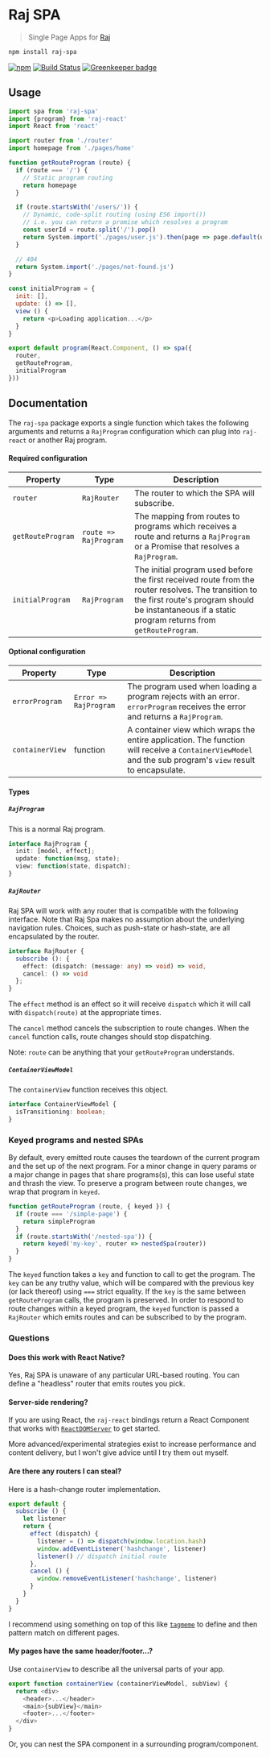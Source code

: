 # Raj SPA
> Single Page Apps for [Raj](https://github.com/andrejewski/raj)

```sh
npm install raj-spa
```

[![npm](https://img.shields.io/npm/v/raj-spa.svg)](https://www.npmjs.com/package/raj-spa)
[![Build Status](https://travis-ci.org/andrejewski/raj-spa.svg?branch=master)](https://travis-ci.org/andrejewski/raj-spa)
[![Greenkeeper badge](https://badges.greenkeeper.io/andrejewski/raj-spa.svg)](https://greenkeeper.io/)

## Usage

```js
import spa from 'raj-spa'
import {program} from 'raj-react'
import React from 'react'

import router from './router'
import homepage from './pages/home'

function getRouteProgram (route) {
  if (route === '/') {
    // Static program routing
    return homepage
  }

  if (route.startsWith('/users/')) {
    // Dynamic, code-split routing (using ES6 import())
    // i.e. you can return a promise which resolves a program
    const userId = route.split('/').pop()
    return System.import('./pages/user.js').then(page => page.default(userId))
  }

  // 404
  return System.import('./pages/not-found.js')
}

const initialProgram = {
  init: [],
  update: () => [],
  view () {
    return <p>Loading application...</p>
  }
}

export default program(React.Component, () => spa({
  router,
  getRouteProgram,
  initialProgram
}))
```

## Documentation

The `raj-spa` package exports a single function which takes the following arguments and returns a `RajProgram` configuration which can plug into `raj-react` or another Raj program.

#### Required configuration

| Property | Type | Description |
| -------- | ---- | ----------- |
| `router` | `RajRouter` | The router to which the SPA will subscribe.
| `getRouteProgram` | `route => RajProgram` | The mapping from routes to programs which receives a route and returns a `RajProgram` or a Promise that resolves a `RajProgram`.
| `initialProgram` | `RajProgram` | The initial program used before the first received route from the router resolves. The transition to the first route's program should be instantaneous if a static program returns from `getRouteProgram`.

#### Optional configuration

| Property | Type | Description |
| -------- | ---- | ----------- |
| `errorProgram` | `Error => RajProgram` | The program used when loading a program rejects with an error. `errorProgram` receives the error and returns a `RajProgram`.
| `containerView` | function | A container view which wraps the entire application. The function will receive a `ContainerViewModel` and the sub program's `view` result to encapsulate.

#### Types

##### `RajProgram`
This is a normal Raj program.

```ts
interface RajProgram {
  init: [model, effect];
  update: function(msg, state);
  view: function(state, dispatch);
}
```

##### `RajRouter`
Raj SPA will work with any router that is compatible with the following interface. Note that Raj Spa makes no assumption about the underlying navigation rules. Choices, such as push-state or hash-state, are all encapsulated by the router.

```ts
interface RajRouter {
  subscribe (): {
    effect: (dispatch: (message: any) => void) => void,
    cancel: () => void
  };
}
```

The `effect` method is an effect so it will receive `dispatch` which it will call with `dispatch(route)` at the appropriate times.

The `cancel` method cancels the subscription to route changes. When the `cancel` function calls, route changes should stop dispatching.

Note: `route` can be anything that your `getRouteProgram` understands.

##### `ContainerViewModel`
The `containerView` function receives this object.

```ts
interface ContainerViewModel {
  isTransitioning: boolean;
}
```

### Keyed programs and nested SPAs
By default, every emitted route causes the teardown of the current program and the set up of the next program.
For a minor change in query params or a major change in pages that share programs(s), this can lose useful state and thrash the view.
To preserve a program between route changes, we wrap that program in `keyed`.

```js
function getRouteProgram (route, { keyed }) {
  if (route === '/simple-page') {
    return simpleProgram
  }
  if (route.startsWith('/nested-spa')) {
    return keyed('my-key', router => nestedSpa(router))
  }
}
```

The `keyed` function takes a `key` and function to call to get the program. The `key` can be any truthy value, which will be compared with the previous key (or lack thereof) using `===` strict equality. If the `key` is the same between `getRouteProgram` calls, the program is preserved. In order to respond to route changes within a keyed program, the `keyed` function is passed a `RajRouter` which emits routes and can be subscribed to by the program.

### Questions

#### Does this work with React Native?
Yes, Raj SPA is unaware of any particular URL-based routing. You can define a "headless" router that emits routes you pick.

#### Server-side rendering?
If you are using React, the `raj-react` bindings return a React Component that works with [`ReactDOMServer`](https://facebook.github.io/react/docs/react-dom-server.html) to get started.

More advanced/experimental strategies exist to increase performance and content delivery, but I won't give advice until I try them out myself.

#### Are there any routers I can steal?
Here is a hash-change router implementation.

```js
export default {
  subscribe () {
    let listener
    return {
      effect (dispatch) {
        listener = () => dispatch(window.location.hash)
        window.addEventListener('hashchange', listener)
        listener() // dispatch initial route
      },
      cancel () {
        window.removeEventListener('hashchange', listener)
      }
    }
  }
}
```

I recommend using something on top of this like [`tagmeme`](https://github.com/andrejewski/tagmeme) to define and then pattern match on different pages.

#### My pages have the same header/footer...?
Use `containerView` to describe all the universal parts of your app.

```js
export function containerView (containerViewModel, subView) {
  return <div>
    <header>...</header>
    <main>{subView}</main>
    <footer>...</footer>
  </div>
}
```

Or, you can nest the SPA component in a surrounding program/component.
